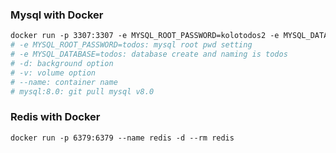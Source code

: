 ### Mysql with Docker

```dockerfile
docker run -p 3307:3307 -e MYSQL_ROOT_PASSWORD=kolotodos2 -e MYSQL_DATABASE=todos -d -v todos:/db --name todos mysql:8.0 
# -e MYSQL_ROOT_PASSWORD=todos: mysql root pwd setting
# -e MYSQL_DATABASE=todos: database create and naming is todos
# -d: background option
# -v: volume option 
# --name: container name
# mysql:8.0: git pull mysql v8.0
```

### Redis with Docker
```dockerfile
docker run -p 6379:6379 --name redis -d --rm redis
```
